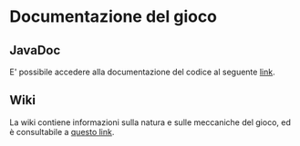 # Documentazione del gioco

## JavaDoc

E' possibile accedere alla documentazione del codice al seguente [link](https://fs00.github.io/rpg-game-4inc/).

## Wiki

La wiki contiene informazioni sulla natura e sulle meccaniche del gioco, ed è consultabile a [questo link](https://github.com/Fs00/rpg-game-4inc/wiki).
